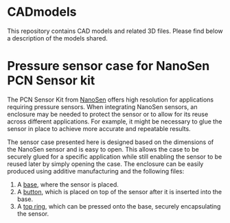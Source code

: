 # CADmodels
This repository contains CAD models and related 3D files. Please find below a description of the models shared.

# Pressure sensor case for NanoSen PCN Sensor kit

The PCN Sensor Kit from [NanoSen](https://nanosen.de/pnc-sensor-kit/) offers high resolution for applications requiring pressure sensors. When integrating NanoSen sensors, an enclosure may be needed to protect the sensor or to allow for its reuse across different applications. For example, it might be necessary to glue the sensor in place to achieve more accurate and repeatable results.

The sensor case presented here is designed based on the dimensions of the NanoSen sensor and is easy to open. This allows the case to be securely glued for a specific application while still enabling the sensor to be reused later by simply opening the case. The enclosure can be easily produced using additive manufacturing and the following files:
1. A [base](https://github.com/giuseppesanseverino/CADmodels/blob/main/Base_SensCase_v2.stl), where the sensor is placed.
2. A [button](https://github.com/giuseppesanseverino/CADmodels/blob/main/Button_SensCase%20v1.stl), which is placed on top of the sensor after it is inserted into the base.
3. A [top ring](https://github.com/giuseppesanseverino/CADmodels/blob/main/Top_SensCase_v2.stl), which can be pressed onto the base, securely encapsulating the sensor.
